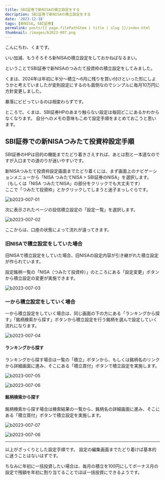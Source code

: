 ```yaml
---
title: SBI証券で新NISAの積立設定をする
decription: SBI証券で新NISAの積立設定をする
date: '2023-12-18'
tags: [新NISA, SBI証券]
permalink: posts/{{ page.filePathStem | title | slug }}/index.html
thumbnail: /images/b2023-007.png
---
```



こんにちわ、くまです。

いい加減、もうそろそろ新NISAの積立設定をしておかねばなるまい。

ということでSBI証券で新NISAのつみたて投資枠の積立設定をしてみました。

くまは、2024年は年初に半分～積立～6月に残りを買い付けといった形にしようかと考えていましたが変則設定にするのも面倒なのでシンプルに毎月10万円に方針変更しました。

暴落にビビっているのは相変わらずです。


ところで。くまは、SBI証券HPのあまり触らない設定は毎回どこにあるかわからなくなります。
自分へのメモの意味もこめて設定手順をまとめておこうと思います。

## SBI証券での新NISAつみたて投資枠設定手順

SBI証券のHPは目的の機能までたどり着きさえすれば、あとは割と一本道なのですが入口までの道のりが迷いやすいです。

新NISAつみたて投資枠設定画面までたどり着くには、まず画面上のナビゲーションメニューから「NISA つみたてNISA > SBI証券のNISA」を選択します。
（もしくは「NISA つみたてNISA」の部分をクリックでも大丈夫です）<br/>
ここで「つみたて投資枠」とかクリックしてしまうと迷子まっしぐらです。

![b2023-007-01](/images/b2023-007-01.jpg)

次に表示されたページの投信積立設定の「設定一覧」を選択します。

![b2023-007-02](/images/b2023-007-02.jpg)

ここからは、口座の状態によって流れが違ってきます。

### 旧NISAで積立設定をしていた場合

旧NISAで積立設定をしていた場合、旧NISAの設定内容が引き継がれた積立設定が作られています。

設定銘柄一覧の「NISA（つみたて投資枠）」のところにある「設定変更」ボタンから積立設定の変更が実施できます。

![b2023-007-03](/images/b2023-007-03.jpg)


### 一から積立設定をしていく場合

一から積立設定をしていく場合は、同じ画面の下の方にある「ランキングから探す」「銘柄検索から探す」ボタンから積立設定を行う銘柄を選んで設定していく流れになります。


![b2023-007-04](/images/b2023-007-04.jpg)

#### ランキングから探す

ランキングから探す場合は一覧の「積立」ボタンから、もしくは銘柄名のリンクから詳細画面に進み、そこにある「積立買付」ボタンで積立設定を実施します。

![b2023-007-05](/images/b2023-007-05.jpg)

![b2023-007-06](/images/b2023-007-06.jpg)

#### 銘柄検索から探す

銘柄検索から探す場合は検索結果の一覧から、銘柄名の詳細画面に進み、そこにある「積立買付」ボタンで積立設定を実施します。

![b2023-007-07](/images/b2023-007-07.jpg)

![b2023-007-06](/images/b2023-007-06.jpg)

---

以上がざっくりとした設定手順です。
設定の編集画面までたどり着けば基本的に迷うことはないはずです。

ちなみに年初に一括投資したい場合は、毎月の積立を100円にしてボーナス月の設定で残額を年初に割り当てることでほぼ一括投資にできるようです。